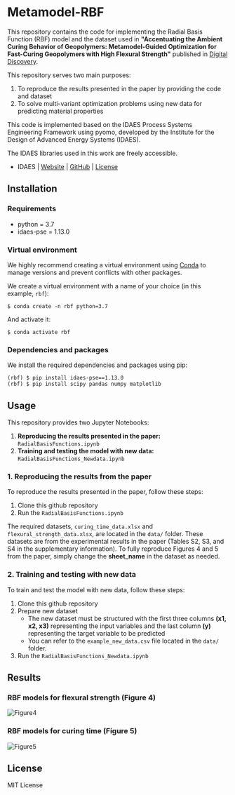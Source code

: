 # Metamodel-RBF
This repository contains the code for implementing the Radial Basis Function (RBF) model and the dataset used in **"Accentuating the Ambient Curing Behavior of Geopolymers: Metamodel-Guided Optimization for Fast-Curing Geopolymers with High Flexural Strength"** published in [Digital Discovery](https://pubs.rsc.org/en/journals/journalissues/dd#!recentarticles&adv).

This repository serves two main purposes:
1. To reproduce the results presented in the paper by providing the code and dataset
2. To solve multi-variant optimization problems using new data for predicting material properties

This code is implemented based on the IDAES Process Systems Engineering Framework using pyomo, developed by the Institute for the Design of Advanced Energy Systems (IDAES). 

The IDAES libraries used in this work are freely accessible.
- IDAES | [Website](https://idaes-pse.readthedocs.io/en/stable/index.html) | [GitHub](https://github.com/IDAES/idaes-pse) | [License](https://idaes-pse.readthedocs.io/en/stable/explanations/license.html)

## Installation
### Requirements
- python = 3.7
- idaes-pse = 1.13.0
  
### Virtual environment
We highly recommend creating a virtual environment using [Conda](https://docs.conda.io/projects/conda/en/latest/user-guide/install/index.html) to manage versions and prevent conflicts with other packages.

We create a virtual environment with a name of your choice (in this example, `rbf`):
```
$ conda create -n rbf python=3.7
```
And activate it:
```
$ conda activate rbf
```

### Dependencies and packages
We install the required dependencies and packages using pip:
```
(rbf) $ pip install idaes-pse==1.13.0 
(rbf) $ pip install scipy pandas numpy matplotlib
```


## Usage
This repository provides two Jupyter Notebooks:
1. **Reproducing the results presented in the paper:** `RadialBasisFunctions.ipynb`
2. **Training and testing the model with new data:** `RadialBasisFunctions_Newdata.ipynb`

### 1. Reproducing the results from the paper
To reproduce the results presented in the paper, follow these steps:
1. Clone this github repository
2. Run the `RadialBasisFunctions.ipynb`

The required datasets, `curing_time_data.xlsx` and `flexural_strength_data.xlsx`, are located in the `data/` folder. These datasets are from the experimental results in the paper (Tables S2, S3, and S4 in the supplementary information). To fully reproduce Figures 4 and 5 from the paper, simply change the **sheet_name** in the dataset as needed.

### 2. Training and testing with new data
To train and test the model with new data, follow these steps:
1. Clone this github repository
2. Prepare new dataset
   - The new dataset must be structured with the first three columns **(x1, x2, x3)** representing the input variables and the last column **(y)** representing the target variable to be predicted
   - You can refer to the `example_new_data.csv` file located in the `data/` folder.
3. Run the `RadialBasisFunctions_Newdata.ipynb`

## Results

### RBF models for flexural strength (Figure 4)
![Figure4](https://github.com/user-attachments/assets/4d77b35b-aeab-4df6-b0cf-adbd3308a1de)

### RBF models for curing time (Figure 5)
![Figure5](https://github.com/user-attachments/assets/fd163244-ba2b-45ff-8e24-61cc084338c1)


## License
MIT License
